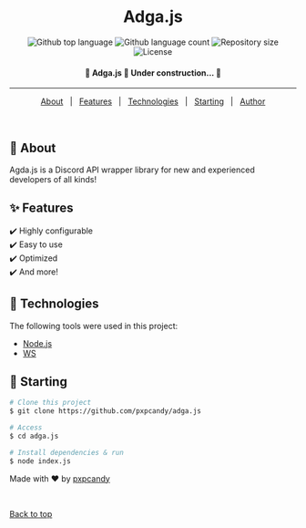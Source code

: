 <h1 align="center">Adga.js</h1>

<p align="center">
  <img alt="Github top language" src="https://img.shields.io/github/languages/top/pxpcandy/adga.js?color=56BEB8">

  <img alt="Github language count" src="https://img.shields.io/github/languages/count/pxpcandy/adga.js?color=56BEB8">

  <img alt="Repository size" src="https://img.shields.io/github/repo-size/pxpcandy/adga.js?color=56BEB8">

  <img alt="License" src="https://img.shields.io/github/license/pxpcandy/adga.js?color=56BEB8">

  <!-- <img alt="Github issues" src="https://img.shields.io/github/issues/pxpcandy/adga.js?color=56BEB8" /> -->

  <!-- <img alt="Github forks" src="https://img.shields.io/github/forks/pxpcandy/adga.js?color=56BEB8" /> -->

  <!-- <img alt="Github stars" src="https://img.shields.io/github/stars/pxpcandy/adga.js?color=56BEB8" /> -->
</p>

<!-- Status -->

<h4 align="center"> 
	🚧  Adga.js 🚀 Under construction...  🚧
</h4> 

<hr>

<p align="center">
  <a href="#dart-about">About</a> &#xa0; | &#xa0; 
  <a href="#sparkles-features">Features</a> &#xa0; | &#xa0;
  <a href="#rocket-technologies">Technologies</a> &#xa0; | &#xa0;
  <a href="#checkered_flag-starting">Starting</a> &#xa0; | &#xa0;
  <a href="https://github.com/pxpcandy" target="_blank">Author</a>
</p>

<br>

## :dart: About ##

Agda.js is a Discord API wrapper library for new and experienced developers of all kinds!

## :sparkles: Features ##

:heavy_check_mark: Highly configurable\
:heavy_check_mark: Easy to use\
:heavy_check_mark: Optimized\
:heavy_check_mark: And more!

## :rocket: Technologies ##

The following tools were used in this project:

- [Node.js](https://nodejs.org/en/)
- [WS](https://www.npmjs.com/package/ws)

## :checkered_flag: Starting ##

```bash
# Clone this project
$ git clone https://github.com/pxpcandy/adga.js

# Access
$ cd adga.js

# Install dependencies & run
$ node index.js
```

Made with :heart: by <a href="https://github.com/pxpcandy" target="_blank">pxpcandy</a>

&#xa0;

<a href="#top">Back to top</a>
